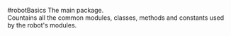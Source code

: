 #robotBasics
The main package.<br />
Countains all the common modules, classes, methods and constants used by the robot's modules.